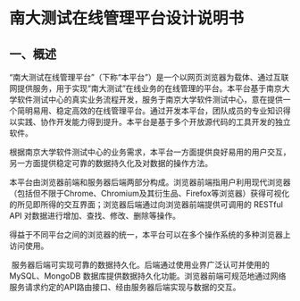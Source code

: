 # 南大测试在线管理平台设计说明书

## 一、概述

​		“南大测试在线管理平台”（下称“本平台”）是一个以网页浏览器为载体、通过互联网提供服务，用于实现“南大测试”在线业务的在线管理的平台。本平台基于南京大学软件测试中心的真实业务流程开发，服务于南京大学软件测试中心，意在提供一个简明易用、稳定高效的在线管理平台。通过开发本平台，团队成员的专业知识得以实践、协作开发能力得到提升。本平台是基于多个开放源代码的工具开发的独立软件。

​		根据南京大学软件测试中心的业务需求，本平台一方面提供良好易用的用户交互，另一方面提供稳定可靠的数据持久化及对数据的操作方法。

​		本平台由浏览器前端和服务器后端两部分构成。浏览器前端指用户利用现代浏览器（包括但不限于Chrome、Chromium及其衍生品、Firefox等浏览器）获得可视化的所见即所得的交互界面；浏览器后端通过向浏览器前端提供可调用的 RESTful API 对数据进行增加、查找、修改、删除等操作。

​		得益于不同平台之间的浏览器的统一，本平台可以在多个操作系统的多种浏览器上访问使用。

​		服务器后端可实现可靠的数据持久化。后端通过使用业界广泛认可并使用的 MySQL、MongoDB 数据库提供数据持久化功能。浏览器前端可规范地通过网络服务请求约定的API路由接口、经由服务器后端实现与数据的交互。

